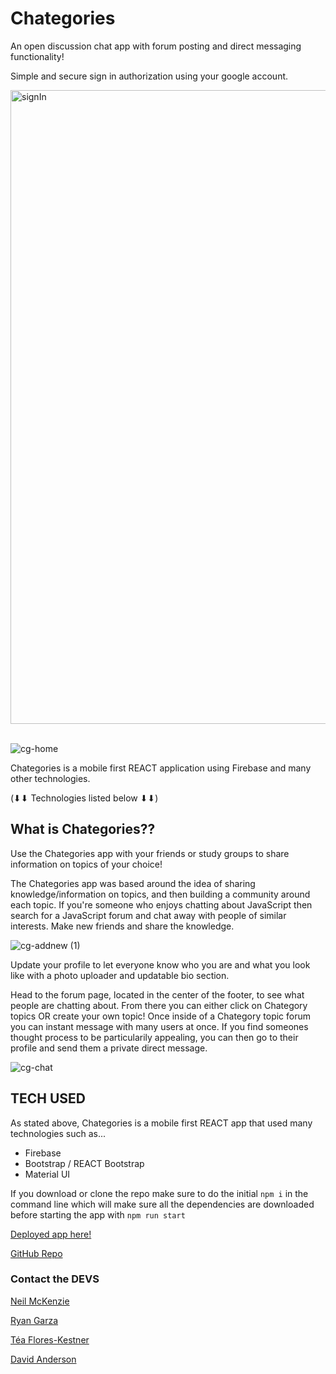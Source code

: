# Chategories
An open discussion chat app with forum posting and direct messaging functionality!

Simple and secure sign in authorization using your google account.

<img width="1014" alt="signIn" src="https://user-images.githubusercontent.com/42220778/101593336-60278a80-39b5-11eb-82f7-a5ec7684223d.PNG">
<br>
<br>

![cg-home](https://user-images.githubusercontent.com/42220778/101593455-89e0b180-39b5-11eb-98aa-fe9a1148b9cd.PNG)

Chategories is a mobile first REACT application using Firebase and many other technologies.

(⬇⬇  Technologies listed below  ⬇⬇)

## What is Chategories??
Use the Chategories app with your friends or study groups to share information on topics of your choice! 

The Chategories app was based around the idea of sharing knowledge/information on topics, and then building a community around each topic. If you're someone who enjoys chatting about JavaScript then search for a JavaScript forum and chat away with people of similar interests. Make new friends and share the knowledge.

![cg-addnew (1)](https://user-images.githubusercontent.com/42220778/101593587-c7ddd580-39b5-11eb-87a1-523b91de784a.PNG)

Update your profile to let everyone know who you are and what you look like with a photo uploader and updatable bio section.

Head to the forum page, located in the center of the footer, to see what people are chatting about. From there you can either click on Chategory topics OR create your own topic! Once inside of a Chategory topic forum you can instant message with many users at once. If you find someones thought process to be particularily appealing, you can then go to their profile and send them a private direct message. 

![cg-chat](https://user-images.githubusercontent.com/42220778/101593646-e5ab3a80-39b5-11eb-9acd-94b28ea2c4b3.PNG)


## TECH USED
As stated above, Chategories is a mobile first REACT app that used many technologies such as...

- Firebase
- Bootstrap / REACT Bootstrap
- Material UI

If you download or clone the repo make sure to do the initial `npm i` in the command line which will make sure all the dependencies are downloaded before starting the app with `npm run start`
<br>

[Deployed app here!](https://chategories-57274.web.app/)

[GitHub Repo](https://github.com/nmckenzie1/chategories)

### Contact the DEVS

[ Neil McKenzie ](https://github.com/nmckenzie1)

[ Ryan Garza ](https://github.com/rgarzadev)

[ Téa Flores-Kestner ](https://github.com/dfkestner)

[ David Anderson ](https://github.com/Davidanderson76)

